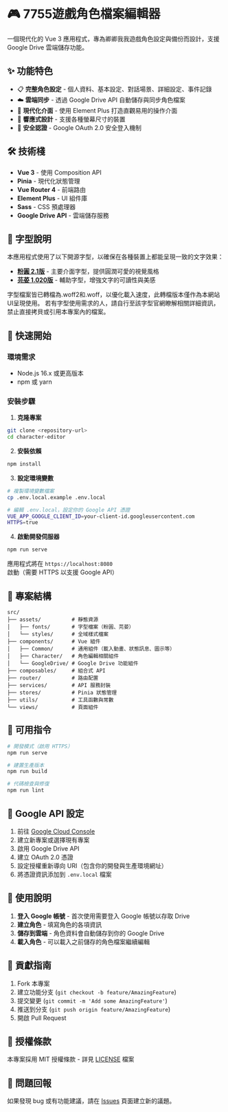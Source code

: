 # 🎮 7755遊戲角色檔案編輯器

一個現代化的 Vue 3 應用程式，專為卿卿我我遊戲角色設定與備份而設計，支援 Google Drive 雲端儲存功能。

## ✨ 功能特色

- 📋 **完整角色設定** - 個人資料、基本設定、對話場景、詳細設定、事件記錄
- ☁️ **雲端同步** - 透過 Google Drive API 自動儲存與同步角色檔案
- 🎨 **現代化介面** - 使用 Element Plus 打造直觀易用的操作介面
- 📱 **響應式設計** - 支援各種螢幕尺寸的裝置
- 🔐 **安全認證** - Google OAuth 2.0 安全登入機制

## 🛠️ 技術棧

- **Vue 3** - 使用 Composition API
- **Pinia** - 現代化狀態管理
- **Vue Router 4** - 前端路由
- **Element Plus** - UI 組件庫
- **Sass** - CSS 預處理器
- **Google Drive API** - 雲端儲存服務

## 🎨 字型說明

本應用程式使用了以下開源字型，以確保在各種裝置上都能呈現一致的文字效果：

- **[粉圓 2.1版](https://justfont.com/huninn/)** - 主要介面字型，提供圓潤可愛的視覺風格
- **[芫荽 1.020版](https://github.com/ButTaiwan/iansui)** - 輔助字型，增強文字的可讀性與美感

字型檔案皆已轉檔為.woff2和.woff，以優化載入速度，此轉檔版本僅作為本網站UI呈現使用。
若有字型使用需求的人，請自行至該字型官網瞭解相關詳細資訊，禁止直接拷貝或引用本專案內的檔案。

## 🚀 快速開始

### 環境需求
- Node.js 16.x 或更高版本
- npm 或 yarn

### 安裝步驟

1. **克隆專案**
```bash
git clone <repository-url>
cd character-editor
```

2. **安裝依賴**
```bash
npm install
```

3. **設定環境變數**
```bash
# 複製環境變數檔案
cp .env.local.example .env.local

# 編輯 .env.local，設定你的 Google API 憑證
VUE_APP_GOOGLE_CLIENT_ID=your-client-id.googleusercontent.com
HTTPS=true

```

4. **啟動開發伺服器**
```bash
npm run serve
```

應用程式將在 `https://localhost:8080` 啟動（需要 HTTPS 以支援 Google API）

## 📁 專案結構

```
src/
├── assets/          # 靜態資源
│   ├── fonts/       # 字型檔案（粉圓、芫荽）
│   └── styles/      # 全域樣式檔案
├── components/      # Vue 組件
│   ├── Common/      # 通用組件（載入動畫、狀態訊息、圖示等）
│   ├── Character/   # 角色編輯相關組件
│   └── GoogleDrive/ # Google Drive 功能組件
├── composables/     # 組合式 API
├── router/          # 路由配置
├── services/        # API 服務封裝
├── stores/          # Pinia 狀態管理
├── utils/           # 工具函數與常數
└── views/           # 頁面組件
```

## 🔧 可用指令

```bash
# 開發模式（啟用 HTTPS）
npm run serve

# 建置生產版本
npm run build

# 代碼檢查與修復
npm run lint
```

## 🔑 Google API 設定

1. 前往 [Google Cloud Console](https://console.cloud.google.com/)
2. 建立新專案或選擇現有專案
3. 啟用 Google Drive API
4. 建立 OAuth 2.0 憑證
5. 設定授權重新導向 URI（包含你的開發與生產環境網址）
6. 將憑證資訊添加到 `.env.local` 檔案

## 📝 使用說明

1. **登入 Google 帳號** - 首次使用需要登入 Google 帳號以存取 Drive
2. **建立角色** - 填寫角色的各項資訊
3. **儲存到雲端** - 角色資料會自動儲存到你的 Google Drive
4. **載入角色** - 可以載入之前儲存的角色檔案繼續編輯

## 🤝 貢獻指南

1. Fork 本專案
2. 建立功能分支 (`git checkout -b feature/AmazingFeature`)
3. 提交變更 (`git commit -m 'Add some AmazingFeature'`)
4. 推送到分支 (`git push origin feature/AmazingFeature`)
5. 開啟 Pull Request

## 📄 授權條款

本專案採用 MIT 授權條款 - 詳見 [LICENSE](LICENSE) 檔案

## 🐛 問題回報

如果發現 bug 或有功能建議，請在 [Issues](issues) 頁面建立新的議題。
